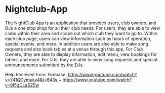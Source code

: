 # Nightclub-App

The NightClub App is an application that provides users, club owners, and DJs a one stop shop for all their club needs. For users, they are able to view clubs within their area and scope out which club they want to go to. Within each club page, users can view information such as hours of operation, special events, and more. In addition users are also able to make song requests and also book tables at a venue through this app. For Club Owners, they are able to display information, edit menu, view bookings for tables, and more. For DJs, they are able to view song requests and special announcements submitted by the DJs.




Help Recieved from:
Firebase: https://www.youtube.com/watch?v=741QCymuky4&t=643s + https://www.youtube.com/watch?v=8I5gCLaS25w
